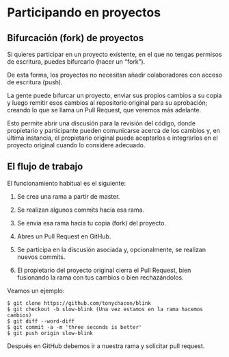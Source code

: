 # Participando en proyectos

## Bifurcación (fork) de proyectos

Si quieres participar en un proyecto existente, en el que no tengas permisos de escritura, puedes bifurcarlo (hacer un “fork”). 

De esta forma, los proyectos no necesitan añadir colaboradores con acceso de escritura (push). 

La gente puede bifurcar un proyecto, enviar sus propios cambios a su copia y luego remitir esos cambios al repositorio original para su aprobación; creando lo que se llama un Pull Request, que veremos más adelante. 

Esto permite abrir una discusión para la revisión del código, donde propietario y participante pueden comunicarse acerca de los cambios y, en última instancia, el propietario original puede aceptarlos e integrarlos en el proyecto original cuando lo considere adecuado.

## El flujo de trabajo

El funcionamiento habitual es el siguiente:

1. Se crea una rama a partir de master.

2. Se realizan algunos commits hacia esa rama.

3. Se envía esa rama hacia tu copia (fork) del proyecto.

4. Abres un Pull Request en GitHub.

5. Se participa en la discusión asociada y, opcionalmente, se realizan nuevos commits.

6. El propietario del proyecto original cierra el Pull Request, bien fusionando la rama con tus cambios o bien rechazándolos.

Veamos un ejemplo:

```
$ git clone https://github.com/tonychacon/blink
$ git checkout -b slow-blink (Una vez estamos en la rama hacemos cambios)
$ git diff --word-diff
$ git commit -a -m 'three seconds is better'
$ git push origin slow-blink
```

Después en GitHub debemos ir a nuestra rama y solicitar pull request.


